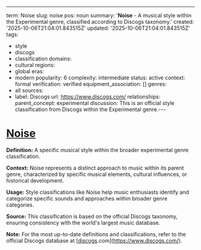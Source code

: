 ---
term: Noise
slug: noise
pos: noun
summary: '**Noise** - A musical style within the Experimental genre, classified according
  to Discogs taxonomy.'
created: '2025-10-06T21:04:01.843515Z'
updated: '2025-10-06T21:04:01.843515Z'
tags:
- style
- discogs
- classification
domains:
- cultural
regions:
- global
eras:
- modern
popularity: 6
complexity: intermediate
status: active
context: formal
verification: verified
equipment_association: []
genres:
- all
sources:
- label: Discogs
  url: https://www.discogs.com/
relationships:
  parent_concept: experimental
discussion: This is an official style classification from Discogs within the Experimental
  genre.---

# [Noise](../n/noise-floor.md)

**Definition:** A specific musical style within the broader experimental genre classification.

**Context:** Noise represents a distinct approach to music within its parent genre, characterized by specific musical elements, cultural influences, or historical development.

**Usage:** Style classifications like Noise help music enthusiasts identify and categorize specific sounds and approaches within broader genre categories.

**Source:** This classification is based on the official Discogs taxonomy, ensuring consistency with the world's largest music database.

**Note:** For the most up-to-date definitions and classifications, refer to the official Discogs database at [[discogs](../d/discogs.md).com](https://www.discogs.com/).